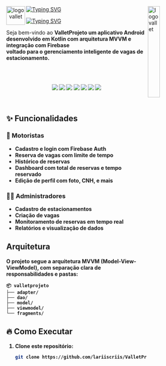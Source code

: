 <a href="https://git.io/typing-svg" align="center">
  <img src="https://readme-typing-svg.demolab.com?font=Poppins+Bold&weight=900&size=30&letterSpacing=10px&duration=1&pause=10000000000000000000000000000000000000000000000000000000000000000000000&color=076854&vCenter=true&width=200&lines=VALLET" alt="Typing SVG" />
  <img align="left" src="https://github.com/user-attachments/assets/01d20535-0723-4058-9e8e-49e1b4738e90" alt="logo vallet" height="50" />
</a>


<img align="right" src="https://github.com/user-attachments/assets/fee4e949-8803-41e0-b21e-f68f17017f75" alt="logo vallet" width="25%" />


<a href="https://git.io/typing-svg"><img src="https://readme-typing-svg.demolab.com?font=Fira+Code&weight=600&size=24&pause=1000&color=4CAF50&width=600&height=55&lines=Sistema+de+Gest%C3%A3o+de+Estacionamentos" alt="Typing SVG" /></a>

<p>
Seja bem-vindo ao <b>ValletProjeto um aplicativo Android <br>desenvolvido em Kotlin com arquitetura MVVM e integração com Firebase <br>
voltado para o gerenciamento inteligente de <b>vagas de estacionamento</b>. 
</p>
<br><br>
<p align="center">
  <img src="https://img.shields.io/badge/Kotlin-7F52FF?style=for-the-badge&logo=kotlin&logoColor=white" />
  <img src="https://img.shields.io/badge/Android-3DDC84?style=for-the-badge&logo=android&logoColor=white" />
  <img src="https://img.shields.io/badge/Firebase-FFCA28?style=for-the-badge&logo=firebase&logoColor=white" />
  <img src="https://img.shields.io/badge/Firestore-FF6F00?style=for-the-badge&logo=google-cloud&logoColor=white" />
  <img src="https://img.shields.io/badge/MVVM-0066CC?style=for-the-badge&logo=architecture&logoColor=white" />
  <img src="https://img.shields.io/badge/Glide-34A853?style=for-the-badge&logo=google&logoColor=white" />
  <img src="https://img.shields.io/badge/RecyclerView-4285F4?style=for-the-badge&logo=android&logoColor=white" />
</p>
<br>

## ✨ Funcionalidades

### 👤 Motoristas
-  Cadastro e login com Firebase Auth
-  Reserva de vagas com limite de tempo
-  Histórico de reservas
-  Dashboard com total de reservas e tempo reservado
-  Edição de perfil com foto, CNH, e mais

### 🧑‍💼 Administradores
-  Cadastro de estacionamentos
-  Criação de vagas
-  Monitoramento de reservas em tempo real
-  Relatórios e visualização de dados


## Arquitetura

O projeto segue a arquitetura **MVVM (Model-View-ViewModel)**, com separação clara de responsabilidades e pastas:
```
📦 valletprojeto
├── adapter/
├── dao/
├── model/
├── viewmodel/
└── fragments/
```

## 🔥 Como Executar

1. Clone este repositório:
   ```bash
   git clone https://github.com/lariiscriis/ValletProjeto.git



